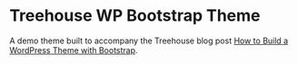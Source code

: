 # Treehouse WP Bootstrap Theme

A demo theme built to accompany the Treehouse blog post <a href="http://blog.teamtreehouse.com/responsive-wordpress-bootstrap-theme-tutorial">How to Build a WordPress Theme with Bootstrap</a>.
